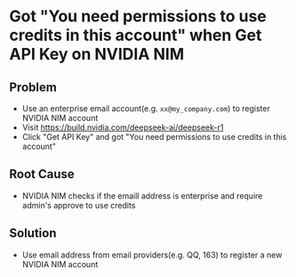 # Got "You need permissions to use credits in this account" when Get API Key on NVIDIA NIM

## Problem
* Use an enterprise email account(e.g. `xx@my_company.com`) to register NVIDIA NIM account
* Visit <https://build.nvidia.com/deepseek-ai/deepseek-r1>
* Click "Get API Key" and got "You need permissions to use credits in this account"

## Root Cause
* NVIDIA NIM checks if the emaill address is enterprise and require admin's approve to use credits

## Solution
* Use email address from email providers(e.g. QQ, 163) to register a new NVIDIA NIM account
